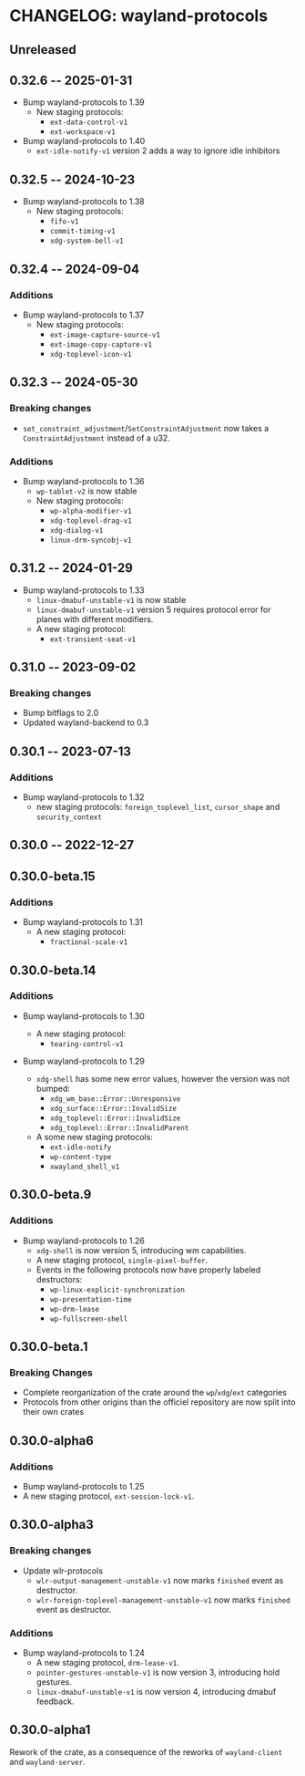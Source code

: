 # CHANGELOG: wayland-protocols

## Unreleased

## 0.32.6 -- 2025-01-31

- Bump wayland-protocols to 1.39
  - New staging protocols:
    * `ext-data-control-v1`
    * `ext-workspace-v1`
- Bump wayland-protocols to 1.40
  - `ext-idle-notify-v1` version 2 adds a way to ignore idle inhibitors

## 0.32.5 -- 2024-10-23

- Bump wayland-protocols to 1.38
  - New staging protocols:
    * `fifo-v1`
    * `commit-timing-v1`
    * `xdg-system-bell-v1`

## 0.32.4 -- 2024-09-04

### Additions
- Bump wayland-protocols to 1.37
  - New staging protocols:
    * `ext-image-capture-source-v1`
    * `ext-image-copy-capture-v1`
    * `xdg-toplevel-icon-v1`

## 0.32.3 -- 2024-05-30

### Breaking changes
- `set_constraint_adjustment`/`SetConstraintAdjustment` now takes a `ConstraintAdjustment` instead of a u32.

### Additions

- Bump wayland-protocols to 1.36
  - `wp-tablet-v2` is now stable
  - New staging protocols:
    - `wp-alpha-modifier-v1`
    - `xdg-toplevel-drag-v1`
    - `xdg-dialog-v1`
    - `linux-drm-syncobj-v1`

## 0.31.2 -- 2024-01-29

- Bump wayland-protocols to 1.33
  - `linux-dmabuf-unstable-v1` is now stable
  - `linux-dmabuf-unstable-v1` version 5 requires protocol error for planes with different modifiers.
  - A new staging protocol:
    - `ext-transient-seat-v1`

## 0.31.0 -- 2023-09-02

### Breaking changes

- Bump bitflags to 2.0
- Updated wayland-backend to 0.3

## 0.30.1 -- 2023-07-13

### Additions

- Bump wayland-protocols to 1.32
  - new staging protocols: `foreign_toplevel_list`, `cursor_shape` and `security_context`

## 0.30.0 -- 2022-12-27

## 0.30.0-beta.15

### Additions

- Bump wayland-protocols to 1.31
  - A new staging protocol:
    - `fractional-scale-v1`

## 0.30.0-beta.14

### Additions

- Bump wayland-protocols to 1.30
  - A new staging protocol:
    - `tearing-control-v1`

- Bump wayland-protocols to 1.29
  - `xdg-shell` has some new error values, however the version was not bumped:
    - `xdg_wm_base::Error::Unresponsive`
    - `xdg_surface::Error::InvalidSize`
    - `xdg_toplevel::Error::InvalidSize`
    - `xdg_toplevel::Error::InvalidParent`
  - A some new staging protocols:
    - `ext-idle-notify`
    - `wp-content-type`
    - `xwayland_shell_v1`

## 0.30.0-beta.9

### Additions

- Bump wayland-protocols to 1.26
  - `xdg-shell` is now version 5, introducing wm capabilities.
  - A new staging protocol, `single-pixel-buffer`.
  - Events in the following protocols now have properly labeled destructors:
    - `wp-linux-explicit-synchronization`
    - `wp-presentation-time`
    - `wp-drm-lease`
    - `wp-fullscreen-shell`

## 0.30.0-beta.1

### Breaking Changes

- Complete reorganization of the crate around the `wp`/`xdg`/`ext` categories
- Protocols from other origins than the officiel repository are now split into their own crates

## 0.30.0-alpha6

### Additions

- Bump wayland-protocols to 1.25
- A new staging protocol, `ext-session-lock-v1`.

## 0.30.0-alpha3

### Breaking changes

- Update wlr-protocols
  - `wlr-output-management-unstable-v1` now marks `finished` event as destructor.
  - `wlr-foreign-toplevel-management-unstable-v1` now marks `finished` event as destructor.

### Additions

- Bump wayland-protocols to 1.24
  - A new staging protocol, `drm-lease-v1`.
  - `pointer-gestures-unstable-v1` is now version 3, introducing hold gestures.
  - `linux-dmabuf-unstable-v1` is now version 4, introducing dmabuf feedback.

## 0.30.0-alpha1

Rework of the crate, as a consequence of the reworks of `wayland-client` and `wayland-server`.

